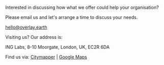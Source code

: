 Interested in discussing how what we offer could help your organisation?

Please email us and let's arrange a time to discuss your needs.

[hello@overlay.earth](mailto:hello@overlay.earth)

Visiting us? Our address is:

ING Labs, 8-10 Moorgate, London, UK, EC2R 6DA

Find us via: [Citymapper](https://citymapper.com/go/nwa9up3w5b) | [Google Maps](https://goo.gl/maps/Ns5soM8cTKVBPsHbA)